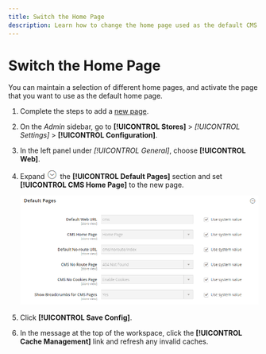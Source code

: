 ```yaml
---
title: Switch the Home Page
description: Learn how to change the home page used as the default CMS page. 
---
```

# Switch the Home Page

You can maintain a selection of different home pages, and activate the page that you want to use as the default home page.

1. Complete the steps to add a [new page](page-add.md).

1. On the _Admin_ sidebar, go to **[!UICONTROL Stores]** > _[!UICONTROL Settings]_ > **[!UICONTROL Configuration]**.

1. In the left panel under _[!UICONTROL General]_, choose **[!UICONTROL Web]**.

1. Expand ![Expansion selector](../assets/icon-display-expand.png) the **[!UICONTROL Default Pages]** section and set **[!UICONTROL CMS Home Page]** to the new page.

   ![Web default pages configuration](./assets/web-default-pages.png)<!-- zoom -->

1. Click **[!UICONTROL Save Config]**.

1. In the message at the top of the workspace, click the **[!UICONTROL Cache Management]** link and refresh any invalid caches.
